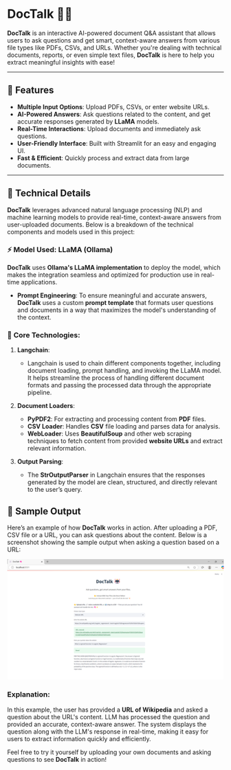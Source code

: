 # DocTalk 📄🤖

**DocTalk** is an interactive AI-powered document Q&A assistant that allows users to ask questions and get smart, context-aware answers from various file types like PDFs, CSVs, and URLs. Whether you're dealing with technical documents, reports, or even simple text files, **DocTalk** is here to help you extract meaningful insights with ease!

---

## 🚀 Features

- **Multiple Input Options**: Upload PDFs, CSVs, or enter website URLs.
- **AI-Powered Answers**: Ask questions related to the content, and get accurate responses generated by **LLaMA** models.
- **Real-Time Interactions**: Upload documents and immediately ask questions.
- **User-Friendly Interface**: Built with Streamlit for an easy and engaging UI.
- **Fast & Efficient**: Quickly process and extract data from large documents.

---
## 🧠 Technical Details

**DocTalk** leverages advanced natural language processing (NLP) and machine learning models to provide real-time, context-aware answers from user-uploaded documents. Below is a breakdown of the technical components and models used in this project:

### ⚡ **Model Used**: LLaMA (Ollama)
**DocTalk** uses **Ollama's LLaMA implementation** to deploy the model, which makes the integration seamless and optimized for production use in real-time applications.

- **Prompt Engineering**: To ensure meaningful and accurate answers, **DocTalk** uses a custom **prompt template** that formats user questions and documents in a way that maximizes the model's understanding of the context.
  
### 🧩 **Core Technologies**:
1. **Langchain**: 
   - Langchain is used to chain different components together, including document loading, prompt handling, and invoking the LLaMA model. It helps streamline the process of handling different document formats and passing the processed data through the appropriate pipeline.
   
2. **Document Loaders**:
   - **PyPDF2**: For extracting and processing content from **PDF** files.
   - **CSV Loader**: Handles **CSV** file loading and parses data for analysis.
   - **WebLoader**: Uses **BeautifulSoup** and other web scraping techniques to fetch content from provided **website URLs** and extract relevant information.

3. **Output Parsing**:
   - The **StrOutputParser** in Langchain ensures that the responses generated by the model are clean, structured, and directly relevant to the user’s query.

## 📸 Sample Output

Here’s an example of how **DocTalk** works in action. After uploading a PDF, CSV file or a URL, you can ask questions about the content. Below is a screenshot showing the sample output when asking a question based on a URL:

![Sample Output](https://github.com/OmkarChoulwar/DocTalk/blob/main/DocTalk.png)

### Explanation:
In this example, the user has provided a **URL of Wikipedia** and asked a question about the URL's content. LLM has processed the question and provided an accurate, context-aware answer. The system displays the question along with the LLM's response in real-time, making it easy for users to extract information quickly and efficiently.

Feel free to try it yourself by uploading your own documents and asking questions to see **DocTalk** in action!

